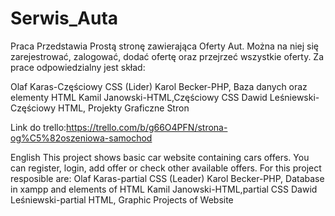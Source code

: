 # Serwis_Auta
Praca Przedstawia Prostą stronę zawierająca Oferty Aut. Można na niej się zarejestrować, zalogować, dodać ofertę oraz przejrzeć wszystkie oferty.
Za prace odpowiedzialny jest skład:

Olaf Karas-Częściowy CSS
(Lider) Karol Becker-PHP, Baza danych oraz elementy HTML 
Kamil Janowski-HTML,Częściowy CSS
Dawid Leśniewski-Częściowy HTML, Projekty Graficzne Stron 

Link do trello:https://trello.com/b/g66O4PFN/strona-og%C5%82oszeniowa-samochod

English
This project shows basic car website containing cars offers. You can register, login, add offer or check other available offers.
For this project resposible are:
Olaf Karas-partial CSS
(Leader) Karol Becker-PHP, Database in xampp and elements of HTML 
Kamil Janowski-HTML,partial CSS
Dawid Leśniewski-partial HTML, Graphic Projects of Website
